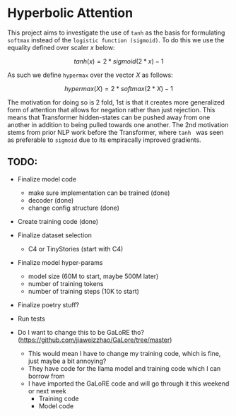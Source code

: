 # Hyperbolic Attention

This project aims to investigate the use of `tanh` as the basis for formulating `softmax` instead of the `logistic function (sigmoid)`. To do this we use the equality defined over scaler $x$ below:

$$ tanh(x) = 2 * sigmoid(2 * x) - 1 $$

As such we define `hypermax` over the vector $X$ as follows:

$$ hypermax(X) = 2 * softmax(2 * X) - 1 $$

The motivation for doing so is 2 fold, 1st is that it creates more generalized form of attention that allows for negation rather than just rejection. This means that Transformer hidden-states can be pushed away from one another in addition to being pulled towards one another. The 2nd motivation stems from prior NLP work before the Transformer, where `tanh ` was seen as preferable to `sigmoid` due to its empiracally improved gradients. 


## TODO:
- Finalize model code
    - make sure implementation can be trained (done)
    - decoder (done)
    - change config structure (done)
- Create training code (done)
- Finalize dataset selection
    - C4 or TinyStories (start with C4)
- Finalize model hyper-params
    - model size (60M to start, maybe 500M later)
    - number of training tokens
    - number of training steps (10K to start)
- Finalize poetry stuff?
- Run tests

- Do I want to change this to be GaLoRE tho? (https://github.com/jiaweizzhao/GaLore/tree/master)
    - This would mean I have to change my training code, which is fine, just maybe a bit annoying?
    - They have code for the llama model and training code which I can borrow from
    - I have imported the GaLoRE code and will go through it this weekend or next week
        - Training code
        - Model code